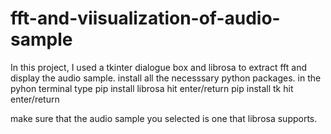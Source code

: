 # fft-and-viisualization-of-audio-sample
In this project, I used a tkinter dialogue box and librosa to extract fft and display the audio sample.
install all the necesssary python packages.
in the pyhon terminal type
pip install librosa
hit enter/return 
pip install tk
hit enter/return

make sure that the audio sample you selected is one that librosa supports.
